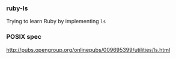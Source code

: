 ### ruby-ls
Trying to learn Ruby by implementing `ls`

### POSIX spec
http://pubs.opengroup.org/onlinepubs/009695399/utilities/ls.html
